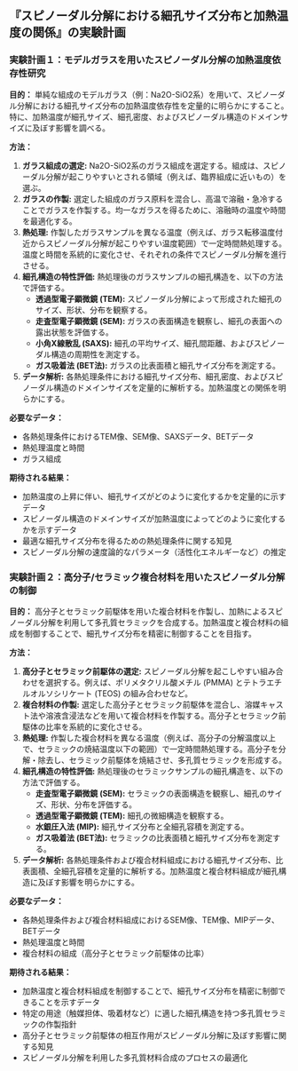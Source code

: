 ## 『スピノーダル分解における細孔サイズ分布と加熱温度の関係』の実験計画

### 実験計画１：モデルガラスを用いたスピノーダル分解の加熱温度依存性研究

**目的：**
単純な組成のモデルガラス（例：Na2O-SiO2系）を用いて、スピノーダル分解における細孔サイズ分布の加熱温度依存性を定量的に明らかにすること。特に、加熱温度が細孔サイズ、細孔密度、およびスピノーダル構造のドメインサイズに及ぼす影響を調べる。

**方法：**
1.  **ガラス組成の選定:** Na2O-SiO2系のガラス組成を選定する。組成は、スピノーダル分解が起こりやすいとされる領域（例えば、臨界組成に近いもの）を選ぶ。
2.  **ガラスの作製:** 選定した組成のガラス原料を混合し、高温で溶融・急冷することでガラスを作製する。均一なガラスを得るために、溶融時の温度や時間を最適化する。
3.  **熱処理:** 作製したガラスサンプルを異なる温度（例えば、ガラス転移温度付近からスピノーダル分解が起こりやすい温度範囲）で一定時間熱処理する。温度と時間を系統的に変化させ、それぞれの条件でスピノーダル分解を進行させる。
4.  **細孔構造の特性評価:** 熱処理後のガラスサンプルの細孔構造を、以下の方法で評価する。
    *   **透過型電子顕微鏡 (TEM):** スピノーダル分解によって形成された細孔のサイズ、形状、分布を観察する。
    *   **走査型電子顕微鏡 (SEM):** ガラスの表面構造を観察し、細孔の表面への露出状態を評価する。
    *   **小角X線散乱 (SAXS):** 細孔の平均サイズ、細孔間距離、およびスピノーダル構造の周期性を測定する。
    *   **ガス吸着法 (BET法):** ガラスの比表面積と細孔サイズ分布を測定する。
5.  **データ解析:** 各熱処理条件における細孔サイズ分布、細孔密度、およびスピノーダル構造のドメインサイズを定量的に解析する。加熱温度との関係を明らかにする。

**必要なデータ：**

*   各熱処理条件におけるTEM像、SEM像、SAXSデータ、BETデータ
*   熱処理温度と時間
*   ガラス組成

**期待される結果：**

*   加熱温度の上昇に伴い、細孔サイズがどのように変化するかを定量的に示すデータ
*   スピノーダル構造のドメインサイズが加熱温度によってどのように変化するかを示すデータ
*   最適な細孔サイズ分布を得るための熱処理条件に関する知見
*   スピノーダル分解の速度論的なパラメータ（活性化エネルギーなど）の推定

### 実験計画２：高分子/セラミック複合材料を用いたスピノーダル分解の制御

**目的：**
高分子とセラミック前駆体を用いた複合材料を作製し、加熱によるスピノーダル分解を利用して多孔質セラミックを合成する。加熱温度と複合材料の組成を制御することで、細孔サイズ分布を精密に制御することを目指す。

**方法：**

1.  **高分子とセラミック前駆体の選定:** スピノーダル分解を起こしやすい組み合わせを選択する。例えば、ポリメタクリル酸メチル (PMMA) とテトラエチルオルソシリケート (TEOS) の組み合わせなど。
2.  **複合材料の作製:** 選定した高分子とセラミック前駆体を混合し、溶媒キャスト法や溶液含浸法などを用いて複合材料を作製する。高分子とセラミック前駆体の比率を系統的に変化させる。
3.  **熱処理:** 作製した複合材料を異なる温度（例えば、高分子の分解温度以上で、セラミックの焼結温度以下の範囲）で一定時間熱処理する。高分子を分解・除去し、セラミック前駆体を焼結させ、多孔質セラミックを形成する。
4.  **細孔構造の特性評価:** 熱処理後のセラミックサンプルの細孔構造を、以下の方法で評価する。
    *   **走査型電子顕微鏡 (SEM):** セラミックの表面構造を観察し、細孔のサイズ、形状、分布を評価する。
    *   **透過型電子顕微鏡 (TEM):** 細孔の微細構造を観察する。
    *   **水銀圧入法 (MIP):** 細孔サイズ分布と全細孔容積を測定する。
    *   **ガス吸着法 (BET法):** セラミックの比表面積と細孔サイズ分布を測定する。
5.  **データ解析:** 各熱処理条件および複合材料組成における細孔サイズ分布、比表面積、全細孔容積を定量的に解析する。加熱温度と複合材料組成が細孔構造に及ぼす影響を明らかにする。

**必要なデータ：**

*   各熱処理条件および複合材料組成におけるSEM像、TEM像、MIPデータ、BETデータ
*   熱処理温度と時間
*   複合材料の組成（高分子とセラミック前駆体の比率）

**期待される結果：**

*   加熱温度と複合材料組成を制御することで、細孔サイズ分布を精密に制御できることを示すデータ
*   特定の用途（触媒担体、吸着材など）に適した細孔構造を持つ多孔質セラミックの作製指針
*   高分子とセラミック前駆体の相互作用がスピノーダル分解に及ぼす影響に関する知見
*   スピノーダル分解を利用した多孔質材料合成のプロセスの最適化